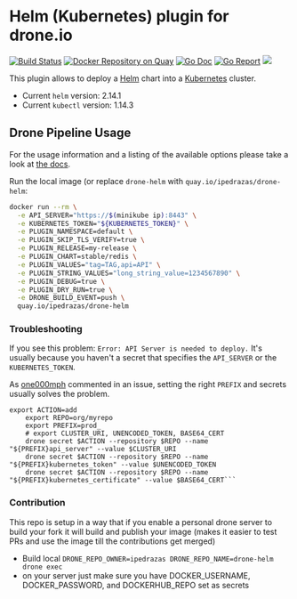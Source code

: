 # Helm (Kubernetes) plugin for drone.io

[![Build Status](https://cloud.drone.io/api/badges/ipedrazas/drone-helm/status.svg)](https://cloud.drone.io/ipedrazas/drone-helm)
[![Docker Repository on Quay](https://quay.io/repository/ipedrazas/drone-helm/status "Docker Repository on Quay")](https://quay.io/repository/ipedrazas/drone-helm)
[![Go Doc](https://godoc.org/github.com/ipedrazas/drone-helm?status.svg)](http://godoc.org/github.com/ipedrazas/drone-helm)
[![Go Report](https://goreportcard.com/badge/github.com/ipedrazas/drone-helm)](https://goreportcard.com/report/github.com/ipedrazas/drone-helm)
[![](https://images.microbadger.com/badges/image/ipedrazas/drone-helm.svg)](https://microbadger.com/images/ipedrazas/drone-helm "Get your own image badge on microbadger.com")

This plugin allows to deploy a [Helm](https://github.com/kubernetes/helm) chart into a [Kubernetes](https://github.com/kubernetes/kubernetes) cluster.

* Current `helm` version: 2.14.1
* Current `kubectl` version: 1.14.3

## Drone Pipeline Usage

For the usage information and a listing of the available options please take a look at [the docs](DOCS.md).


Run the local image (or replace `drone-helm` with `quay.io/ipedrazas/drone-helm`:

```bash
docker run --rm \
  -e API_SERVER="https://$(minikube ip):8443" \
  -e KUBERNETES_TOKEN="${KUBERNETES_TOKEN}" \
  -e PLUGIN_NAMESPACE=default \
  -e PLUGIN_SKIP_TLS_VERIFY=true \
  -e PLUGIN_RELEASE=my-release \
  -e PLUGIN_CHART=stable/redis \
  -e PLUGIN_VALUES="tag=TAG,api=API" \
  -e PLUGIN_STRING_VALUES="long_string_value=1234567890" \
  -e PLUGIN_DEBUG=true \
  -e PLUGIN_DRY_RUN=true \
  -e DRONE_BUILD_EVENT=push \
  quay.io/ipedrazas/drone-helm
```

### Troubleshooting

If you see this problem: `Error: API Server is needed to deploy.` It's usually because you haven't a secret that specifies the `API_SERVER` or the `KUBERNETES_TOKEN`.

As [one000mph](https://github.com/one000mph) commented in an issue, setting the right `PREFIX` and secrets usually solves the problem.

```
export ACTION=add
    export REPO=org/myrepo
    export PREFIX=prod_
    # export CLUSTER_URI, UNENCODED_TOKEN, BASE64_CERT
    drone secret $ACTION --repository $REPO --name "${PREFIX}api_server" --value $CLUSTER_URI
    drone secret $ACTION --repository $REPO --name "${PREFIX}kubernetes_token" --value $UNENCODED_TOKEN
    drone secret $ACTION --repository $REPO --name "${PREFIX}kubernetes_certificate" --value $BASE64_CERT```
```

### Contribution

This repo is setup in a way that if you enable a personal drone server to build your fork it will
 build and publish your image (makes it easier to test PRs and use the image till the contributions get merged)
 
* Build local ```DRONE_REPO_OWNER=ipedrazas DRONE_REPO_NAME=drone-helm drone exec```
* on your server just make sure you have DOCKER_USERNAME, DOCKER_PASSWORD, and DOCKERHUB_REPO set as secrets
